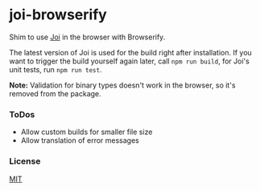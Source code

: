 # joi-browserify

Shim to use [Joi](https://github.com/hapijs/joi) in the browser with Browserify.

The latest version of Joi is used for the build right after installation.
If you want to trigger the build yourself again later, call `npm run build`,
for Joi's unit tests, run `npm run test`.

**Note:** Validation for binary types doesn't work in the browser, so it's
removed from the package.


### ToDos

- Allow custom builds for smaller file size
- Allow translation of error messages


### License

[MIT](LICENSE.txt)
